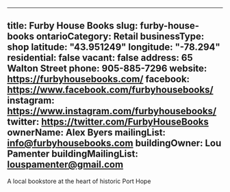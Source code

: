 
---
title: Furby House Books
slug: furby-house-books
ontarioCategory: Retail
businessType: shop
latitude: "43.951249"
longitude: "-78.294"
residential: false
vacant: false
address: 65 Walton Street
phone: 905-885-7296
website: https://furbyhousebooks.com/
facebook: https://www.facebook.com/furbyhousebooks/
instagram: https://www.instagram.com/furbyhousebooks/
twitter: https://twitter.com/FurbyHouseBooks
ownerName: Alex Byers
mailingList: info@furbyhousebooks.com
buildingOwner: Lou Pamenter
buildingMailingList: louspamenter@gmail.com
---
A local bookstore at the heart of historic Port Hope
